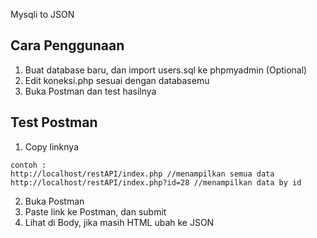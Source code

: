 Mysqli to JSON

## Cara Penggunaan
1. Buat database baru, dan import users.sql ke phpmyadmin (Optional)
2. Edit koneksi.php sesuai dengan databasemu
3. Buka Postman dan test hasilnya

## Test Postman
1. Copy linknya
```
contoh :
http://localhost/restAPI/index.php //menampilkan semua data
http://localhost/restAPI/index.php?id=28 //menampilkan data by id
```
2. Buka Postman
3. Paste link ke Postman, dan submit
4. Lihat di Body, jika masih HTML ubah ke JSON
